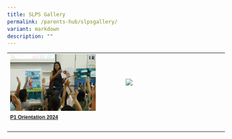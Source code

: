 ```yaml
---
title: SLPS Gallery
permalink: /parents-hub/slpsgallery/
variant: markdown
description: ""
---
```

<table border="0" cellpadding="0" cellspacing="0" style="width:509px">
	<tbody>
		<tr>
			<td style="width:274px"><a href="https://photos.app.goo.gl/mJGdALhZY9YKPgQU6">
				<img style="float:left;margin-right:15px;width:200px" src="/images/_MG_0032.JPG"></a></td>
			<td style="width:226px"><img style="float:left;margin-right:15px;width:200px" src="/images/Recognition_Day__2.png">&nbsp;
	</td></tr>
	<tr>
	<td style="width:274px"><span style="font-family:Arial, helvetica,sans-serif;"><span align="center" style="font-size:12px"><strong><a href="https://photos.app.goo.gl/mJGdALhZY9YKPgQU6">P1 Orientation 2024 </a></strong></span></span>
		</td></tr>
		<tr><td style="width:274px">&nbsp;<span></span></td>
		
		

		

     

</tr></tbody></table>